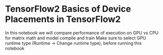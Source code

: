 
# TensorFlow2 Basics of Device Placements in TensorFlow2

In this notebook we will compare performance of execution on GPU vs CPU for matrix math and model compile and train
Make sure to select GPU runtime type (Runtime -> Change runtime type), before running this notebook
